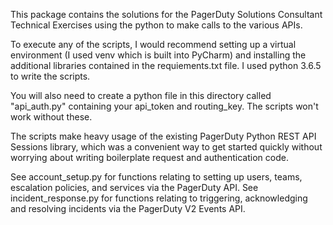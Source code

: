 This package contains the solutions for the PagerDuty Solutions Consultant Technical Exercises using the python to make calls to the various APIs.

To execute any of the scripts, I would recommend setting up a virtual environment (I used venv which is built into PyCharm) and installing the additional libraries contained in the requiements.txt file. I used python 3.6.5 to write the scripts.

You will also need to create a python file in this directory called "api_auth.py" containing your api_token and routing_key. The scripts won't work without these.

The scripts make heavy usage of the existing PagerDuty Python REST API Sessions library, which was a convenient way to get started quickly without worrying about writing boilerplate request and authentication code.

See account_setup.py for functions relating to setting up users, teams, escalation policies, and services via the PagerDuty API.
See incident_response.py for functions relating to triggering, acknowledging and resolving incidents via the PagerDuty V2 Events API.
